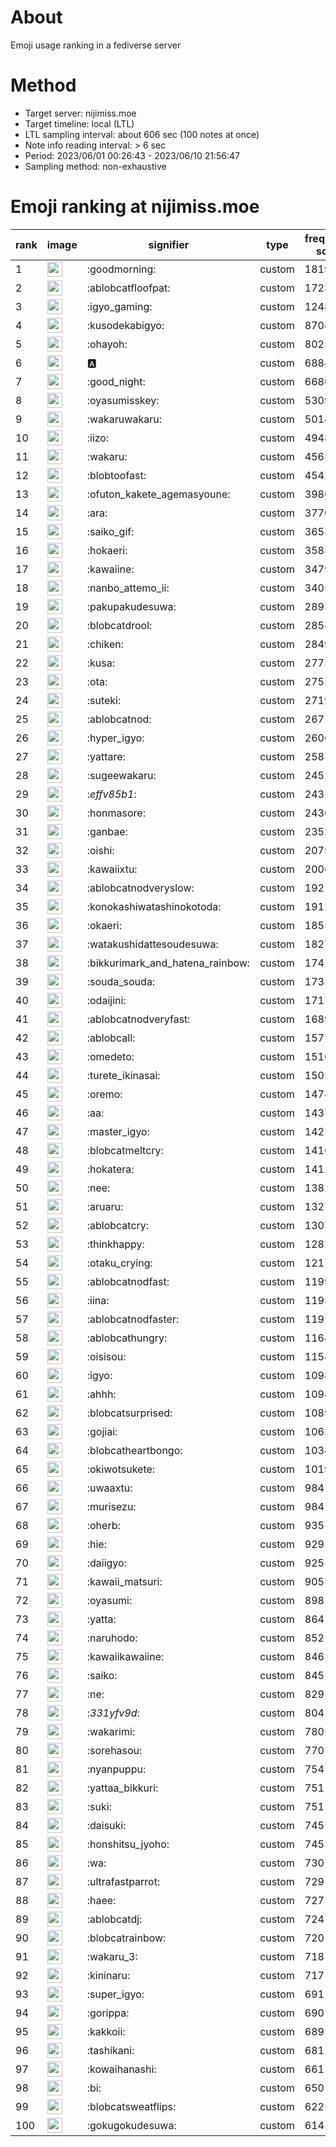 # About
Emoji usage ranking in a fediverse server

# Method
- Target server: nijimiss.moe
- Target timeline: local (LTL)
- LTL sampling interval: about 606 sec (100 notes at once)
- Note info reading interval: > 6 sec
- Period: 2023/06/01 00:26:43 - 2023/06/10 21:56:47 
- Sampling method: non-exhaustive

# Emoji ranking at nijimiss.moe

|rank|image|signifier|type|frequency score|
|----|----|----|----|----|
|1|<img height="24" src="https://nijimiss.moe/emoji/goodmorning.webp">|:goodmorning:|custom|18192|
|2|<img height="24" src="https://nijimiss.moe/emoji/ablobcatfloofpat.webp">|:ablobcatfloofpat:|custom|17239|
|3|<img height="24" src="https://nijimiss.moe/emoji/igyo_gaming.webp">|:igyo_gaming:|custom|12483|
|4|<img height="24" src="https://nijimiss.moe/emoji/kusodekabigyo.webp">|:kusodekabigyo:|custom|8704|
|5|<img height="24" src="https://nijimiss.moe/emoji/ohayoh.webp">|:ohayoh:|custom|8025|
|6|<img height="24" src="https://nijimiss.moe/emoji/a.webp">|:a:|custom|6884|
|7|<img height="24" src="https://nijimiss.moe/emoji/good_night.webp">|:good_night:|custom|6680|
|8|<img height="24" src="https://nijimiss.moe/emoji/oyasumisskey.webp">|:oyasumisskey:|custom|5309|
|9|<img height="24" src="https://nijimiss.moe/emoji/wakaruwakaru.webp">|:wakaruwakaru:|custom|5014|
|10|<img height="24" src="https://nijimiss.moe/emoji/iizo.webp">|:iizo:|custom|4948|
|11|<img height="24" src="https://nijimiss.moe/emoji/wakaru.webp">|:wakaru:|custom|4565|
|12|<img height="24" src="https://nijimiss.moe/emoji/blobtoofast.webp">|:blobtoofast:|custom|4542|
|13|<img height="24" src="https://nijimiss.moe/emoji/ofuton_kakete_agemasyoune.webp">|:ofuton_kakete_agemasyoune:|custom|3980|
|14|<img height="24" src="https://nijimiss.moe/emoji/ara.webp">|:ara:|custom|3770|
|15|<img height="24" src="https://nijimiss.moe/emoji/saiko_gif.webp">|:saiko_gif:|custom|3653|
|16|<img height="24" src="https://nijimiss.moe/emoji/hokaeri.webp">|:hokaeri:|custom|3585|
|17|<img height="24" src="https://nijimiss.moe/emoji/kawaiine.webp">|:kawaiine:|custom|3479|
|18|<img height="24" src="https://nijimiss.moe/emoji/nanbo_attemo_ii.webp">|:nanbo_attemo_ii:|custom|3405|
|19|<img height="24" src="https://nijimiss.moe/emoji/pakupakudesuwa.webp">|:pakupakudesuwa:|custom|2893|
|20|<img height="24" src="https://nijimiss.moe/emoji/blobcatdrool.webp">|:blobcatdrool:|custom|2854|
|21|<img height="24" src="https://nijimiss.moe/emoji/chiken.webp">|:chiken:|custom|2849|
|22|<img height="24" src="https://nijimiss.moe/emoji/kusa.webp">|:kusa:|custom|2775|
|23|<img height="24" src="https://nijimiss.moe/emoji/ota.webp">|:ota:|custom|2755|
|24|<img height="24" src="https://nijimiss.moe/emoji/suteki.webp">|:suteki:|custom|2719|
|25|<img height="24" src="https://nijimiss.moe/emoji/ablobcatnod.webp">|:ablobcatnod:|custom|2671|
|26|<img height="24" src="https://nijimiss.moe/emoji/hyper_igyo.webp">|:hyper_igyo:|custom|2606|
|27|<img height="24" src="https://nijimiss.moe/emoji/yattare.webp">|:yattare:|custom|2587|
|28|<img height="24" src="https://nijimiss.moe/emoji/sugeewakaru.webp">|:sugeewakaru:|custom|2451|
|29|<img height="24" src="https://nijimiss.moe/emoji/_effv85b1_.webp">|:_effv85b1_:|custom|2432|
|30|<img height="24" src="https://nijimiss.moe/emoji/honmasore.webp">|:honmasore:|custom|2430|
|31|<img height="24" src="https://nijimiss.moe/emoji/ganbae.webp">|:ganbae:|custom|2352|
|32|<img height="24" src="https://nijimiss.moe/emoji/oishi.webp">|:oishi:|custom|2079|
|33|<img height="24" src="https://nijimiss.moe/emoji/kawaiixtu.webp">|:kawaiixtu:|custom|2006|
|34|<img height="24" src="https://nijimiss.moe/emoji/ablobcatnodveryslow.webp">|:ablobcatnodveryslow:|custom|1921|
|35|<img height="24" src="https://nijimiss.moe/emoji/konokashiwatashinokotoda.webp">|:konokashiwatashinokotoda:|custom|1912|
|36|<img height="24" src="https://nijimiss.moe/emoji/okaeri.webp">|:okaeri:|custom|1855|
|37|<img height="24" src="https://nijimiss.moe/emoji/watakushidattesoudesuwa.webp">|:watakushidattesoudesuwa:|custom|1827|
|38|<img height="24" src="https://nijimiss.moe/emoji/bikkurimark_and_hatena_rainbow.webp">|:bikkurimark_and_hatena_rainbow:|custom|1741|
|39|<img height="24" src="https://nijimiss.moe/emoji/souda_souda.webp">|:souda_souda:|custom|1731|
|40|<img height="24" src="https://nijimiss.moe/emoji/odaijini.webp">|:odaijini:|custom|1717|
|41|<img height="24" src="https://nijimiss.moe/emoji/ablobcatnodveryfast.webp">|:ablobcatnodveryfast:|custom|1689|
|42|<img height="24" src="https://nijimiss.moe/emoji/ablobcall.webp">|:ablobcall:|custom|1577|
|43|<img height="24" src="https://nijimiss.moe/emoji/omedeto.webp">|:omedeto:|custom|1510|
|44|<img height="24" src="https://nijimiss.moe/emoji/turete_ikinasai.webp">|:turete_ikinasai:|custom|1505|
|45|<img height="24" src="https://nijimiss.moe/emoji/oremo.webp">|:oremo:|custom|1474|
|46|<img height="24" src="https://nijimiss.moe/emoji/aa.webp">|:aa:|custom|1437|
|47|<img height="24" src="https://nijimiss.moe/emoji/master_igyo.webp">|:master_igyo:|custom|1421|
|48|<img height="24" src="https://nijimiss.moe/emoji/blobcatmeltcry.webp">|:blobcatmeltcry:|custom|1416|
|49|<img height="24" src="https://nijimiss.moe/emoji/hokatera.webp">|:hokatera:|custom|1411|
|50|<img height="24" src="https://nijimiss.moe/emoji/nee.webp">|:nee:|custom|1381|
|51|<img height="24" src="https://nijimiss.moe/emoji/aruaru.webp">|:aruaru:|custom|1327|
|52|<img height="24" src="https://nijimiss.moe/emoji/ablobcatcry.webp">|:ablobcatcry:|custom|1307|
|53|<img height="24" src="https://nijimiss.moe/emoji/thinkhappy.webp">|:thinkhappy:|custom|1282|
|54|<img height="24" src="https://nijimiss.moe/emoji/otaku_crying.webp">|:otaku_crying:|custom|1217|
|55|<img height="24" src="https://nijimiss.moe/emoji/ablobcatnodfast.webp">|:ablobcatnodfast:|custom|1199|
|56|<img height="24" src="https://nijimiss.moe/emoji/iina.webp">|:iina:|custom|1193|
|57|<img height="24" src="https://nijimiss.moe/emoji/ablobcatnodfaster.webp">|:ablobcatnodfaster:|custom|1192|
|58|<img height="24" src="https://nijimiss.moe/emoji/ablobcathungry.webp">|:ablobcathungry:|custom|1164|
|59|<img height="24" src="https://nijimiss.moe/emoji/oisisou.webp">|:oisisou:|custom|1154|
|60|<img height="24" src="https://nijimiss.moe/emoji/igyo.webp">|:igyo:|custom|1098|
|61|<img height="24" src="https://nijimiss.moe/emoji/ahhh.webp">|:ahhh:|custom|1094|
|62|<img height="24" src="https://nijimiss.moe/emoji/blobcatsurprised.webp">|:blobcatsurprised:|custom|1089|
|63|<img height="24" src="https://nijimiss.moe/emoji/gojiai.webp">|:gojiai:|custom|1062|
|64|<img height="24" src="https://nijimiss.moe/emoji/blobcatheartbongo.webp">|:blobcatheartbongo:|custom|1034|
|65|<img height="24" src="https://nijimiss.moe/emoji/okiwotsukete.webp">|:okiwotsukete:|custom|1019|
|66|<img height="24" src="https://nijimiss.moe/emoji/uwaaxtu.webp">|:uwaaxtu:|custom|984|
|67|<img height="24" src="https://nijimiss.moe/emoji/murisezu.webp">|:murisezu:|custom|984|
|68|<img height="24" src="https://nijimiss.moe/emoji/oherb.webp">|:oherb:|custom|935|
|69|<img height="24" src="https://nijimiss.moe/emoji/hie.webp">|:hie:|custom|929|
|70|<img height="24" src="https://nijimiss.moe/emoji/daiigyo.webp">|:daiigyo:|custom|925|
|71|<img height="24" src="https://nijimiss.moe/emoji/kawaii_matsuri.webp">|:kawaii_matsuri:|custom|905|
|72|<img height="24" src="https://nijimiss.moe/emoji/oyasumi.webp">|:oyasumi:|custom|898|
|73|<img height="24" src="https://nijimiss.moe/emoji/yatta.webp">|:yatta:|custom|864|
|74|<img height="24" src="https://nijimiss.moe/emoji/naruhodo.webp">|:naruhodo:|custom|852|
|75|<img height="24" src="https://nijimiss.moe/emoji/kawaiikawaiine.webp">|:kawaiikawaiine:|custom|846|
|76|<img height="24" src="https://nijimiss.moe/emoji/saiko.webp">|:saiko:|custom|845|
|77|<img height="24" src="https://nijimiss.moe/emoji/ne.webp">|:ne:|custom|829|
|78|<img height="24" src="https://nijimiss.moe/emoji/_331yfv9d_.webp">|:_331yfv9d_:|custom|804|
|79|<img height="24" src="https://nijimiss.moe/emoji/wakarimi.webp">|:wakarimi:|custom|780|
|80|<img height="24" src="https://nijimiss.moe/emoji/sorehasou.webp">|:sorehasou:|custom|770|
|81|<img height="24" src="https://nijimiss.moe/emoji/nyanpuppu.webp">|:nyanpuppu:|custom|754|
|82|<img height="24" src="https://nijimiss.moe/emoji/yattaa_bikkuri.webp">|:yattaa_bikkuri:|custom|751|
|83|<img height="24" src="https://nijimiss.moe/emoji/suki.webp">|:suki:|custom|751|
|84|<img height="24" src="https://nijimiss.moe/emoji/daisuki.webp">|:daisuki:|custom|745|
|85|<img height="24" src="https://nijimiss.moe/emoji/honshitsu_jyoho.webp">|:honshitsu_jyoho:|custom|745|
|86|<img height="24" src="https://nijimiss.moe/emoji/wa.webp">|:wa:|custom|730|
|87|<img height="24" src="https://nijimiss.moe/emoji/ultrafastparrot.webp">|:ultrafastparrot:|custom|729|
|88|<img height="24" src="https://nijimiss.moe/emoji/haee.webp">|:haee:|custom|727|
|89|<img height="24" src="https://nijimiss.moe/emoji/ablobcatdj.webp">|:ablobcatdj:|custom|724|
|90|<img height="24" src="https://nijimiss.moe/emoji/blobcatrainbow.webp">|:blobcatrainbow:|custom|720|
|91|<img height="24" src="https://nijimiss.moe/emoji/wakaru_3.webp">|:wakaru_3:|custom|718|
|92|<img height="24" src="https://nijimiss.moe/emoji/kininaru.webp">|:kininaru:|custom|717|
|93|<img height="24" src="https://nijimiss.moe/emoji/super_igyo.webp">|:super_igyo:|custom|691|
|94|<img height="24" src="https://nijimiss.moe/emoji/gorippa.webp">|:gorippa:|custom|690|
|95|<img height="24" src="https://nijimiss.moe/emoji/kakkoii.webp">|:kakkoii:|custom|689|
|96|<img height="24" src="https://nijimiss.moe/emoji/tashikani.webp">|:tashikani:|custom|681|
|97|<img height="24" src="https://nijimiss.moe/emoji/kowaihanashi.webp">|:kowaihanashi:|custom|661|
|98|<img height="24" src="https://nijimiss.moe/emoji/bi.webp">|:bi:|custom|650|
|99|<img height="24" src="https://nijimiss.moe/emoji/blobcatsweatflips.webp">|:blobcatsweatflips:|custom|622|
|100|<img height="24" src="https://nijimiss.moe/emoji/gokugokudesuwa.webp">|:gokugokudesuwa:|custom|614|

